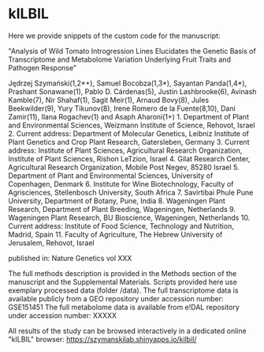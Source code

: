 # kILBIL

Here we provide snippets of the custom code for the manuscript:

"Analysis of Wild Tomato Introgression Lines Elucidates the Genetic Basis of Transcriptome and Metabolome Variation Underlying Fruit Traits and Pathogen Response"

Jędrzej Szymański(1,2*+), Samuel Bocobza(1,3*), Sayantan Panda(1,4*), Prashant Sonawane(1), Pablo D. Cárdenas(5), Justin Lashbrooke(6), Avinash Kamble(7), Nir Shahaf(1), Sagit Meir(1), Arnaud Bovy(8), Jules Beekwilder(9), Yury Tikunov(8), Irene Romero de la Fuente(8,10), Dani Zamir(11), Ilana Rogachev(1) and Asaph Aharoni(1+)
    1. Department of Plant and Environmental Sciences, Weizmann Institute of Science, Rehovot, Israel
    2. Current address: Department of Molecular Genetics, Leibniz Institute of Plant Genetics and Crop Plant Research, Gatersleben, Germany
    3. Current address: Institute of Plant Sciences, Agricultural Research Organization, Institute of Plant Sciences, Rishon LeTzion, Israel
    4. Gilat Research Center, Agricultural Research Organization, Mobile Post Negev, 85280 Israel
    5. Department of Plant and Environmental Sciences, University of Copenhagen, Denmark
    6. Institute for Wine Biotechnology, Faculty of Agrisciences, Stellenbosch University, South Africa
    7. Savirtibai Phule Pune University, Department of Botany, Pune, India
    8. Wageningen Plant Research, Department of Plant Breeding, Wageningen, Netherlands
    9. Wageningen Plant Research, BU Bioscience, Wageningen, Netherlands
    10. Current address: Institute of Food Science, Technology and Nutrition, Madrid, Spain
    11. Faculty of Agriculture, The Hebrew University of Jerusalem, Rehovot, Israel

published in: Nature Genetics vol XXX

The full methods description is provided in the Methods section of the manuscript and the Supplemental Materials. 
Scripts provided here use exemplary processed data (folder /data).
The full transcriptome data is available publicly from a GEO repository under accession number: GSE151451
The full metabolome data is available from e!DAL repository under accession number: XXXXX

All results of the study can be browsed interactively in a dedicated online "kILBIL" browser: https://szymanskilab.shinyapps.io/kilbil/


